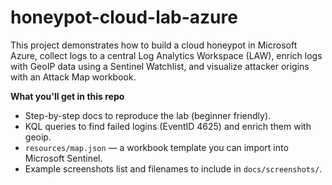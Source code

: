 # honeypot-cloud-lab-azure

This project demonstrates how to build a cloud honeypot in Microsoft Azure, collect logs to a central Log Analytics Workspace (LAW), enrich logs with GeoIP data using a Sentinel Watchlist, and visualize attacker origins with an Attack Map workbook.

**What you'll get in this repo**
- Step-by-step docs to reproduce the lab (beginner friendly).
- KQL queries to find failed logins (EventID 4625) and enrich them with geoip.
- `resources/map.json` — a workbook template you can import into Microsoft Sentinel.
- Example screenshots list and filenames to include in `docs/screenshots/`.
